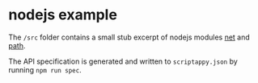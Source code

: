 # nodejs example

The `/src` folder contains a small stub excerpt of nodejs modules [net](https://nodejs.org/api/net.html) and [path](https://nodejs.org/api/path.html).

The API specification is generated and written to `scriptappy.json` by running `npm run spec`.

